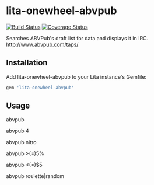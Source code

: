 # lita-onewheel-abvpub

[![Build Status](https://travis-ci.org/onewheelskyward/lita-onewheel-beer-abvpub.svg?branch=master)](https://travis-ci.org/onewheelskyward/lita-onewheel-beer-abvpub)
[![Coverage Status](https://coveralls.io/repos/onewheelskyward/lita-onewheel-beer-abvpub/badge.png)](https://coveralls.io/r/onewheelskyward/lita-onewheel-beer-abvpub)

Searches ABVPub's draft list for data and displays it in IRC.
http://www.abvpub.com/taps/

## Installation

Add lita-onewheel-abvpub to your Lita instance's Gemfile:

``` ruby
gem 'lita-onewheel-abvpub'
```

## Usage

abvpub

abvpub 4

abvpub nitro

abvpub >(=)5%

abvpub <(=)$5

abvpub roulette|random

